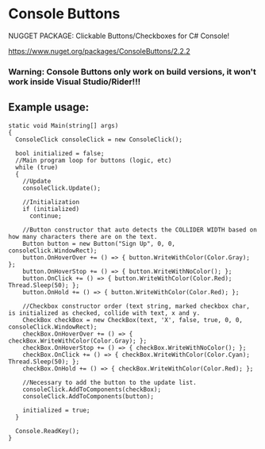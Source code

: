 # Console Buttons
NUGGET PACKAGE:
Clickable Buttons/Checkboxes for C# Console!

https://www.nuget.org/packages/ConsoleButtons/2.2.2

### Warning: Console Buttons only work on build versions, it won't work inside Visual Studio/Rider!!!

## Example usage:

```
static void Main(string[] args)
{ 
  ConsoleClick consoleClick = new ConsoleClick();

  bool initialized = false;
  //Main program loop for buttons (logic, etc)
  while (true)
  {
    //Update
    consoleClick.Update();
  
    //Initialization
    if (initialized)
      continue;
  
    //Button constructor that auto detects the COLLIDER WIDTH based on how many characters there are on the text.
    Button button = new Button("Sign Up", 0, 0, consoleClick.WindowRect);
    button.OnHoverOver += () => { button.WriteWithColor(Color.Gray); };
    button.OnHoverStop += () => { button.WriteWithNoColor(); };
    button.OnClick += () => { button.WriteWithColor(Color.Red); Thread.Sleep(50); };
    button.OnHold += () => { button.WriteWithColor(Color.Red); };
  
    //Checkbox constructor order (text string, marked checkbox char, is initialized as checked, collide with text, x and y.
    CheckBox checkBox = new CheckBox(text, 'X', false, true, 0, 0, consoleClick.WindowRect);
    checkBox.OnHoverOver += () => { checkBox.WriteWithColor(Color.Gray); };
    checkBox.OnHoverStop += () => { checkBox.WriteWithNoColor(); };
    checkBox.OnClick += () => { checkBox.WriteWithColor(Color.Cyan); Thread.Sleep(50); };
    checkBox.OnHold += () => { checkBox.WriteWithColor(Color.Red); };
  
    //Necessary to add the button to the update list.
    consoleClick.AddToComponents(checkBox);
    consoleClick.AddToComponents(button);
    
    initialized = true;
  }

  Console.ReadKey();
}
```
